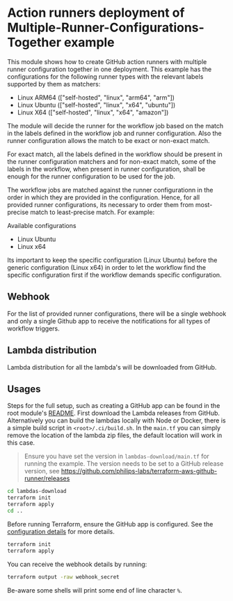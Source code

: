 # Action runners deployment of Multiple-Runner-Configurations-Together example

This module shows how to create GitHub action runners with multiple runner configuration together in one deployment.
This example has the configurations for the following runner types with the relevant labels supported by them as matchers:
- Linux ARM64 (["self-hosted", "linux", "arm64", "arm"])
- Linux Ubuntu (["self-hosted", "linux", "x64", "ubuntu"])
- Linux X64 (["self-hosted", "linux", "x64", "amazon"])

The module will decide the runner for the workflow job based on the match in the labels defined in the workflow job and runner configuration. Also the runner configuration allows the match to be exact or non-exact match.

For exact match, all the labels defined in the workflow should be present in the runner configuration matchers and for non-exact match, some of the labels in the workflow, when present in runner configuration, shall be enough for the runner configuration to be used for the job.

The workflow jobs are matched against the runner configurationn in the order in which they are provided in the configuration. Hence, for all provided runner configurations, its necessary to order them from most-precise match to least-precise match. For example:

Available configurations
- Linux Ubuntu
- Linux x64

Its important to keep the specific configuration (Linux Ubuntu) before the generic configuration (Linux x64) in order to let the workflow find the specific configuration first if the workflow demands specific configuration.

## Webhook
For the list of provided runner configurations, there will be a single webhook and only a single Github app to receive the notifications for all types of workflow triggers.

## Lambda distribution
Lambda distribution for all the lambda's will be downloaded from GitHub.

## Usages

Steps for the full setup, such as creating a GitHub app can be found in the root module's [README](../../README.md). First download the Lambda releases from GitHub. Alternatively you can build the lambdas locally with Node or Docker, there is a simple build script in `<root>/.ci/build.sh`. In the `main.tf` you can simply remove the location of the lambda zip files, the default location will work in this case.

> Ensure you have set the version in `lambdas-download/main.tf` for running the example. The version needs to be set to a GitHub release version, see https://github.com/philips-labs/terraform-aws-github-runner/releases

```bash
cd lambdas-download
terraform init
terraform apply
cd ..
```

Before running Terraform, ensure the GitHub app is configured. See the [configuration details](../../README.md#usages) for more details.

```bash
terraform init
terraform apply
```

You can receive the webhook details by running:

```bash
terraform output -raw webhook_secret
```

Be-aware some shells will print some end of line character `%`.

